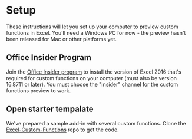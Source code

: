 # Setup

These instructions will let you set up your computer to preview custom functions in Excel. You'll need a Windows PC for now - the preview hasn't been released for Mac or other platforms yet.

## Office Insider Program
Join the [Office Insider program](https://products.office.com/en-us/office-insider?tab=Windows-Desktop) to install the version of Excel 2016 that's required for custom functions on your computer (must also be version 16.8711 or later). You must choose the "Insider" channel for the custom functions preview to work.

## Open starter tempalate

We've prepared a sample add-in with several custom functions. Clone the [Excel-Custom-Functions](https://github.com/OfficeDev/Excel-Custom-Functions) repo to get the code. 